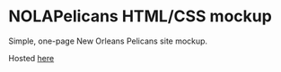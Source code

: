 # NOLAPelicans HTML/CSS mockup

Simple, one-page New Orleans Pelicans site mockup.

Hosted [here](https://jordanx8.github.io/NOLAPelicans/)
